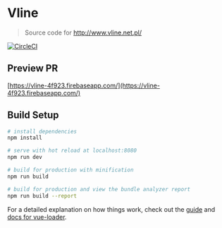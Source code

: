 # Vline

> Source code for http://www.vline.net.pl/

[![CircleCI](https://circleci.com/gh/kumalg/vline.svg?style=svg&circle-token=9f088a1298e87fb143cca05b4e1fa4c9828f1d25)](https://circleci.com/gh/kumalg/vline)

## Preview PR

[https://vline-4f923.firebaseapp.com/](https://vline-4f923.firebaseapp.com/)

## Build Setup

``` bash
# install dependencies
npm install

# serve with hot reload at localhost:8080
npm run dev

# build for production with minification
npm run build

# build for production and view the bundle analyzer report
npm run build --report
```

For a detailed explanation on how things work, check out the [guide](http://vuejs-templates.github.io/webpack/) and [docs for vue-loader](http://vuejs.github.io/vue-loader).
